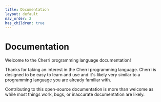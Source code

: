 ```yaml
---
title: Documentation
layout: default
nav_order: 2
has_children: true
---
```


# Documentation

Welcome to the Cherri programming language documentation!

Thanks for taking an interest in the Cherri programming language. Cherri is designed to be easy to learn and use and it's likely very similar to a programming language you are already familiar with.

Contributing to this open-source documentation is more than welcome as while most
things work, bugs, or inaccurate documentation are likely.

